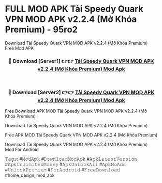 # FULL MOD APK Tải Speedy Quark VPN MOD APK v2.2.4 (Mở Khóa Premium) - 95ro2
Download Tải Speedy Quark VPN MOD APK v2.2.4 (Mở Khóa Premium) Free Mod APK

<div align="center">
<h3>🔴 Download [Server1] 👉👉 <a href="https://apk-comot.site?title=Tải_Speedy_Quark_VPN_MOD_APK_v2.2.4_(Mở_Khóa_Premium)">Tải Speedy Quark VPN MOD APK v2.2.4 (Mở Khóa Premium) Mod Apk</a></h3><br>

<h3>🔴 Download [Server2] 👉👉 <a href="https://apk-comot.site?title=Tải_Speedy_Quark_VPN_MOD_APK_v2.2.4_(Mở_Khóa_Premium)">Tải Speedy Quark VPN MOD APK v2.2.4 (Mở Khóa Premium) Mod Apk</a></h3>
</div>


Free Download APK MOD Tải Speedy Quark VPN MOD APK v2.2.4 (Mở Khóa Premium)

Download Tải Speedy Quark VPN MOD APK v2.2.4 (Mở Khóa Premium) 

Free APK MOD Tải Speedy Quark VPN MOD APK v2.2.4 (Mở Khóa Premium) 

Download Tải Speedy Quark VPN MOD APK v2.2.4 (Mở Khóa Premium) Mod For Android

𝚃𝚊𝚐𝚜: #𝙼𝚘𝚍𝙰𝚙𝚔 #𝙳𝚘𝚠𝚗𝚕𝚘𝚊𝚍𝙼𝚘𝚍𝙰𝚙𝚔 #𝙰𝚙𝚔𝙻𝚊𝚝𝚎𝚜𝚝𝚅𝚎𝚛𝚜𝚒𝚘𝚗 #𝙰𝚙𝚔𝚄𝚗𝚕𝚒𝚖𝚒𝚝𝚎𝚍𝙼𝚘𝚗𝚎𝚢 #𝙰𝚙𝚔𝚄𝚗𝚕𝚘𝚌𝚔𝙰𝚕𝚕 #𝙰𝚙𝚔𝙽𝚘𝙰𝚍𝚜 #𝚄𝚗𝚕𝚘𝚌𝚔𝙿𝚛𝚎𝚖𝚒𝚞𝚖 #𝙵𝚘𝚛𝙰𝚗𝚍𝚛𝚘𝚒𝚍 #𝙵𝚛𝚎𝚎𝙳𝚘𝚠𝚗𝚕𝚘𝚊𝚍 #home_design_mod_apk